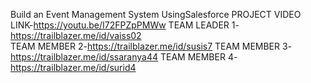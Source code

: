 Build an Event Management System UsingSalesforce
PROJECT VIDEO LINK-https://youtu.be/I72FPZpPMWw
TEAM LEADER 1-https://trailblazer.me/id/vaiss02  
TEAM MEMBER 2-https://trailblazer.me/id/susis7
TEAM MEMBER 3-https://trailblazer.me/id/ssaranya44
TEAM MEMBER 4-https://trailblazer.me/id/surid4
